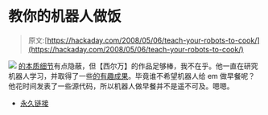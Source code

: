 # 教你的机器人做饭

> 原文:[https://hackaday.com/2008/05/06/teach-your-robots-to-cook/](https://hackaday.com/2008/05/06/teach-your-robots-to-cook/)

![](../Images/d2515e67737846b2715a5965138a9b62.png)
[的本质细节](http://www.calinon.ch/research.php)有点隐蔽，但【西尔万】的作品足够棒，我不在乎。他一直在研究机器人学习，并取得了一些[的有趣成果](http://www.youtube.com/watch?v=FtjC-BXGgAE)。毕竟谁不希望机器人给 em 做早餐呢？他花时间发表了一些源代码，所以机器人做早餐并不是遥不可及。嗯嗯。

*   [永久链接](http://www.calinon.ch/research.php)